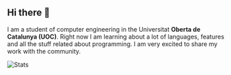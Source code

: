 ## Hi there 👋

I am a student of computer engineering in the Universitat **Oberta de Catalunya (UOC)**. Right now I am learning about a lot of languages, features and all the stuff related about programming. I am very excited to share my work with the community.

![Stats](https://github-readme-stats.vercel.app/api?username=paucape&show_icons=true&theme=vue-dark)


<!--
**PauCape/PauCape** is a ✨ _special_ ✨ repository because its `README.md` (this file) appears on your GitHub profile.

Here are some ideas to get you started:

- 🔭 I’m currently working on ...
- 🌱 I’m currently learning ...
- 👯 I’m looking to collaborate on ...
- 🤔 I’m looking for help with ...
- 💬 Ask me about ...
- 📫 How to reach me: ...
- 😄 Pronouns: ...
- ⚡ Fun fact: ...
-->

